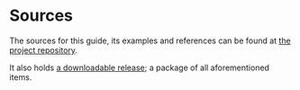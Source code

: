 # Sources
The sources for this guide, its examples and references can be found at [the project repository][repo].

It also holds [a downloadable release][release]; a package of all aforementioned items. 

[repo]: https://github.com/fifth-postulate/circle-limit
[release]: https://github.com/fifth-postulate/circle-limit/releases